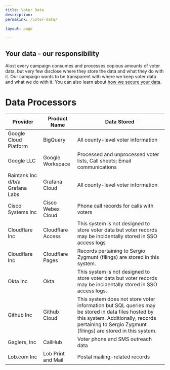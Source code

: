 ```yaml
---
title: Voter Data
description: 
permalink: /voter-data/

layout: page

---
```


## Your data - our responsibility
Alost every campaign consumes and processes copious amounts of voter data, but very few disclose where they store the data and what they do with it. Our campaign wants to be transparent with where we keep voter data and what we do with it. You can also learn about [how we secure your data](/election-security).

# Data Processors

| Provider  | Product Name  | Data Stored |
|---|---|---|
| Google Cloud Platform  | BigQuery | All county-level voter information  |
| Google LLC  | Google Workspace | Processed and unprocessed voter lists, Call sheets; Email communications |
| Raintank Inc d/b/a Grafana Labs  | Grafana Cloud | All county-level voter information |
| Cisco Systems Inc  | Cisco Webex Cloud | Phone call records for calls with voters |
| Cloudflare Inc   | Cloudflare Access | This system is not designed to store voter data but voter records may be incidentally stored in SSO access logs |
| Cloudflare Inc   | Cloudflare Pages | Records pertaining to Sergio Zygmunt (filings) are stored in this system. |
| Okta Inc  | Okta | This system is not designed to store voter data but voter records may be incidentally stored in SSO access logs. |
| Github Inc  | Github Cloud | This system does not store voter information but SQL queries may be stored in data files hosted by this system. Additionally, records pertaining to Sergio Zygmunt (filings) are stored in this system. |
| Gaglers, Inc  | CallHub | Voter phone and SMS outreach data |
| Lob.com Inc   | Lob Print and Mail | Postal mailing-related records |
